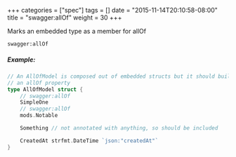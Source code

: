 +++
categories = ["spec"]
tags = []
date = "2015-11-14T20:10:58-08:00"
title = "swagger:allOf"
weight = 30
+++

Marks an embedded type as  a member for allOf

```
swagger:allOf
```

##### Example:

```go
// An AllOfModel is composed out of embedded structs but it should build
// an allOf property
type AllOfModel struct {
	// swagger:allOf
	SimpleOne
	// swagger:allOf
	mods.Notable

	Something // not annotated with anything, so should be included

	CreatedAt strfmt.DateTime `json:"createdAt"`
}
```
